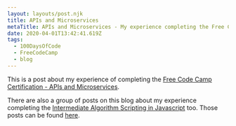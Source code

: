 ```yaml
---
layout: layouts/post.njk
title: APIs and Microservices
metaTitle: APIs and Microservices - My experience completing the Free Code Camp module.
date: 2020-04-01T13:42:41.619Z
tags:
  - 100DaysOfCode
  - FreeCodeCamp
  - blog
---
```


This is a post about my experience of completing the [Free Code Camp Certification - APIs and Microservices](https://www.freecodecamp.org/learn/apis-and-microservices/).

There are also a group of posts on this blog about my experience completing the [Intermediate Algorithm Scripting in Javascript](https://www.freecodecamp.org/learn/javascript-algorithms-and-data-structures/intermediate-algorithm-scripting/) too. Those posts can be found [here](/tags/intermediate-algorithms/).